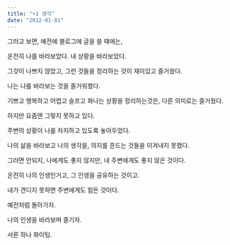 ```yaml
---
title: "+1 생각"
date: "2012-01-01"
---
```


그러고 보면, 예전에 블로그에 글을 쓸 때에는,

온전히 나를 바라보았다. 내 상황을 바라보았다.

그것이 나쁘지 않았고, 그런 것들을 정리하는 것이 재미있고 즐거웠다.

나는 나를 바라보는 것을 즐거워했다.

기쁘고 행복하고 어렵고 슬프고 화나는 상황을 정리하는것은, 다른 의미로는 즐거웠다.

하지만 요즘엔 그렇지 못하고 있다.

주변의 상황이 나를 차지하고 있도록 놓아두었다.

나의 삶을 바라보고 나의 생각을, 의지를 흔드는 것들을 이겨내지 못했다.

그러면 안되지, 나에게도 좋지 않지만, 내 주변에게도 좋지 않은 것이다.

온전히 나의 인생인거고, 그 인생을 공유하는 것이고.

내가 견디지 못하면 주변에게도 힘든 것이다.

예전처럼 돌아가자.

나의 인생을 바라보며 즐기자.

서른 하나 화이팅.

